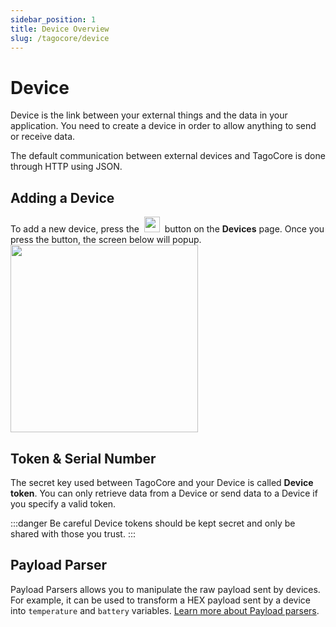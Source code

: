 ```yaml
---
sidebar_position: 1
title: Device Overview
slug: /tagocore/device
---
```


# Device

Device is the link between your external things and the data in your application. You need to create a device in order to allow anything to send or receive data.

The default communication between external devices and TagoCore is done through HTTP using JSON.

## Adding a Device

To add a new device, press the&nbsp; <img className="inline-image" src="/docs_imagem/tagocore/device/add-device-button.png" height="25px" /> &nbsp;button on the **Devices** page. Once you press the button, the screen below will popup.
<img className="inline-image" src="/docs_imagem/tagocore/device/add-device-popup.png" height="300px" />

## Token & Serial Number

The secret key used between TagoCore and your Device is called **Device token**. You can only retrieve data from a Device or send data to a Device if you specify a valid token.

:::danger Be careful
Device tokens should be kept secret and only be shared with those you trust.
:::

## Payload Parser

Payload Parsers allows you to manipulate the raw payload sent by devices. For example, it can be used to transform a HEX payload sent by a device into `temperature` and `battery` variables. [Learn more about Payload parsers](/docs/tagocore/resources/device/payload-parser.md).
